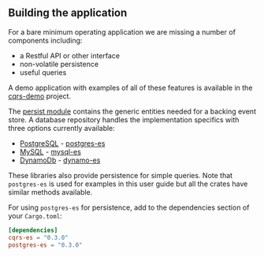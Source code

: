 ## Building the application

For a bare minimum operating application we are missing a number of components including:

- a Restful API or other interface
- non-volatile persistence
- useful queries

A demo application with examples of all of these features is available in the
[cqrs-demo](https://github.com/serverlesstechnology/cqrs-demo) project.

The [persist module](https://docs.rs/cqrs-es/0.3.0/cqrs_es/persist/index.html) contains the generic entities 
needed for a backing event store. 
A database repository handles the implementation specifics with three options currently available:
- [PostgreSQL](https://www.postgresql.org/) -  [postgres-es](https://crates.io/crates/postgres-es)
- [MySQL](https://www.mysql.com/) - [mysql-es](https://crates.io/crates/mysql-es)
- [DynamoDb](https://aws.amazon.com/dynamodb/) - [dynamo-es](https://crates.io/crates/dynamo-es)

These libraries also provide persistence for simple queries. 
Note that `postgres-es` is used for examples in this user guide but all the crates have similar methods available.

For using `postgres-es` for persistence, add to the dependencies section of your `Cargo.toml`:

```toml
[dependencies]
cqrs-es = "0.3.0"
postgres-es = "0.3.0"
```